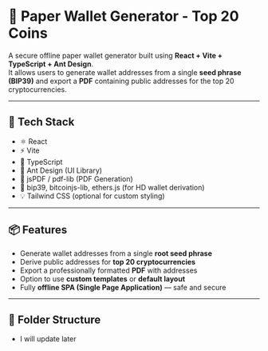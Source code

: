 # 🔐 Paper Wallet Generator - Top 20 Coins

A secure offline paper wallet generator built using **React + Vite + TypeScript + Ant Design**.  
It allows users to generate wallet addresses from a single **seed phrase (BIP39)** and export a **PDF** containing public addresses for the top 20 cryptocurrencies.

---

## 🚀 Tech Stack

- ⚛️ React
- ⚡ Vite
- 🦾 TypeScript
- 🎨 Ant Design (UI Library)
- 📄 jsPDF / pdf-lib (PDF Generation)
- 🔐 bip39, bitcoinjs-lib, ethers.js (for HD wallet derivation)
- 💡 Tailwind CSS (optional for custom styling)

---

## 📦 Features

- Generate wallet addresses from a single **root seed phrase**
- Derive public addresses for **top 20 cryptocurrencies**
- Export a professionally formatted **PDF** with addresses
- Option to use **custom templates** or **default layout**
- Fully **offline SPA (Single Page Application)** — safe and secure

---

## 📁 Folder Structure
- I will update later
